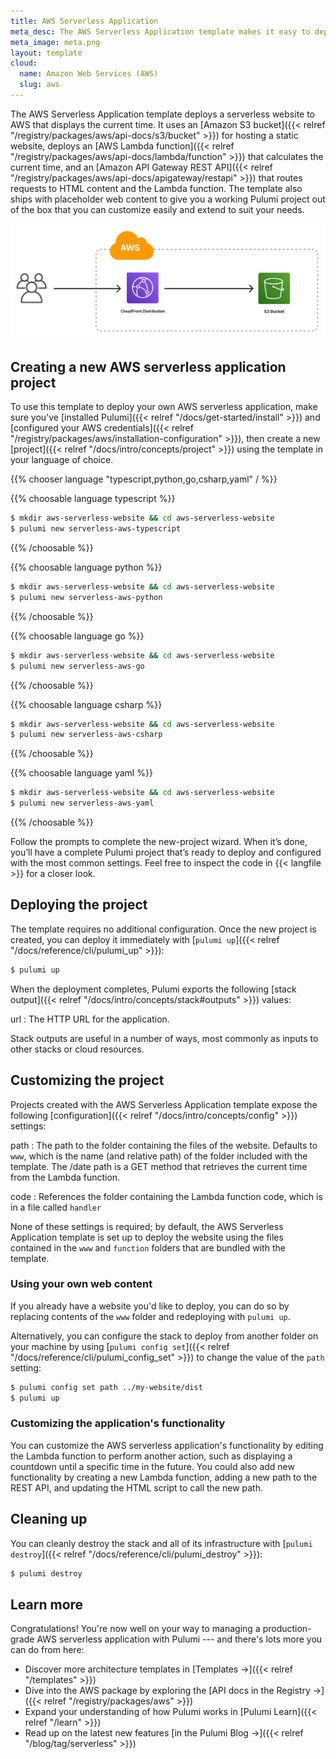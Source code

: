 ```yaml
---
title: AWS Serverless Application
meta_desc: The AWS Serverless Application template makes it easy to deploy a serverless application on AWS with Pulumi, AWS Lambda, and Amazon API Gateway.
meta_image: meta.png
layout: template
cloud:
  name: Amazon Web Services (AWS)
  slug: aws
---
```


The AWS Serverless Application template deploys a serverless website to AWS that displays the current time. It uses an [Amazon S3 bucket]({{< relref "/registry/packages/aws/api-docs/s3/bucket" >}}) for hosting a static website, deploys an [AWS Lambda function]({{< relref "/registry/packages/aws/api-docs/lambda/function" >}}) that calculates the current time, and an [Amazon API Gateway REST API]({{< relref "/registry/packages/aws/api-docs/apigateway/restapi" >}}) that routes requests to HTML content and the Lambda function. The template also ships with placeholder web content to give you a working Pulumi project out of the box that you can customize easily and extend to suit your needs.

![An architecture diagram of the Pulumi AWS Serverless Website template](./architecture.png)

## Creating a new AWS serverless application project

To use this template to deploy your own AWS serverless application, make sure you've [installed Pulumi]({{< relref "/docs/get-started/install" >}}) and [configured your AWS credentials]({{< relref "/registry/packages/aws/installation-configuration" >}}), then create a new [project]({{< relref "/docs/intro/concepts/project" >}}) using the template in your language of choice.

{{% chooser language "typescript,python,go,csharp,yaml" / %}}

{{% choosable language typescript %}}

```bash
$ mkdir aws-serverless-website && cd aws-serverless-website
$ pulumi new serverless-aws-typescript
```

{{% /choosable %}}

{{% choosable language python %}}

```bash
$ mkdir aws-serverless-website && cd aws-serverless-website
$ pulumi new serverless-aws-python
```

{{% /choosable %}}

{{% choosable language go %}}

```bash
$ mkdir aws-serverless-website && cd aws-serverless-website
$ pulumi new serverless-aws-go
```

{{% /choosable %}}

{{% choosable language csharp %}}

```bash
$ mkdir aws-serverless-website && cd aws-serverless-website
$ pulumi new serverless-aws-csharp
```

{{% /choosable %}}

{{% choosable language yaml %}}

```bash
$ mkdir aws-serverless-website && cd aws-serverless-website
$ pulumi new serverless-aws-yaml
```

{{% /choosable %}}

Follow the prompts to complete the new-project wizard. When it’s done, you’ll have a complete Pulumi project that’s ready to deploy and configured with the most common settings. Feel free to inspect the code in {{< langfile >}} for a closer look.

## Deploying the project

The template requires no additional configuration. Once the new project is created, you can deploy it immediately with [`pulumi up`]({{< relref "/docs/reference/cli/pulumi_up" >}}):

```bash
$ pulumi up
```

When the deployment completes, Pulumi exports the following [stack output]({{< relref "/docs/intro/concepts/stack#outputs" >}}) values:

url
: The HTTP URL for the application.

Stack outputs are useful in a number of ways, most commonly as inputs to other stacks or cloud resources.

## Customizing the project

Projects created with the AWS Serverless Application template expose the following [configuration]({{< relref "/docs/intro/concepts/config" >}}) settings:

path
: The path to the folder containing the files of the website. Defaults to `www`, which is the name (and relative path) of the folder included with the template. The /date path is a GET method that retrieves the current time from the Lambda function.

code
: References the folder containing the Lambda function code, which is in a file called `handler`

None of these settings is required; by default, the AWS Serverless Application template is set up to deploy the website using the files contained in the `www` and `function` folders that are bundled with the template.

### Using your own web content

If you already have a website you'd like to deploy, you can do so by replacing contents of the `www` folder and redeploying with `pulumi up`.

Alternatively, you can configure the stack to deploy from another folder on your machine by using [`pulumi config set`]({{< relref "/docs/reference/cli/pulumi_config_set" >}}) to change the value of the `path` setting:

```bash
$ pulumi config set path ../my-website/dist
$ pulumi up
```

### Customizing the application's functionality

You can customize the AWS serverless application's functionality by editing the Lambda function to perform another action, such as displaying a countdown until a specific time in the future. You could also add new functionality by creating a new Lambda function, adding a new path to the REST API, and updating the HTML script to call the new path.
<!--
## Next steps

Templated projects are meant to be customized, and every web project comes with its own unique set of needs. This section includes a few examples aimed at helping you to adapt your new project to address some of the more common ones.

### Adding a database

(...) -->

## Cleaning up

You can cleanly destroy the stack and all of its infrastructure with [`pulumi destroy`]({{< relref "/docs/reference/cli/pulumi_destroy" >}}):

```bash
$ pulumi destroy
```

## Learn more

Congratulations! You're now well on your way to managing a production-grade AWS serverless application with Pulumi --- and there's lots more you can do from here:

* Discover more architecture templates in [Templates &rarr;]({{< relref "/templates" >}})
* Dive into the AWS package by exploring the [API docs in the Registry &rarr;]({{< relref "/registry/packages/aws" >}})
* Expand your understanding of how Pulumi works in [Pulumi Learn]({{< relref "/learn" >}})
* Read up on the latest new features [in the Pulumi Blog &rarr;]({{< relref "/blog/tag/serverless" >}})
